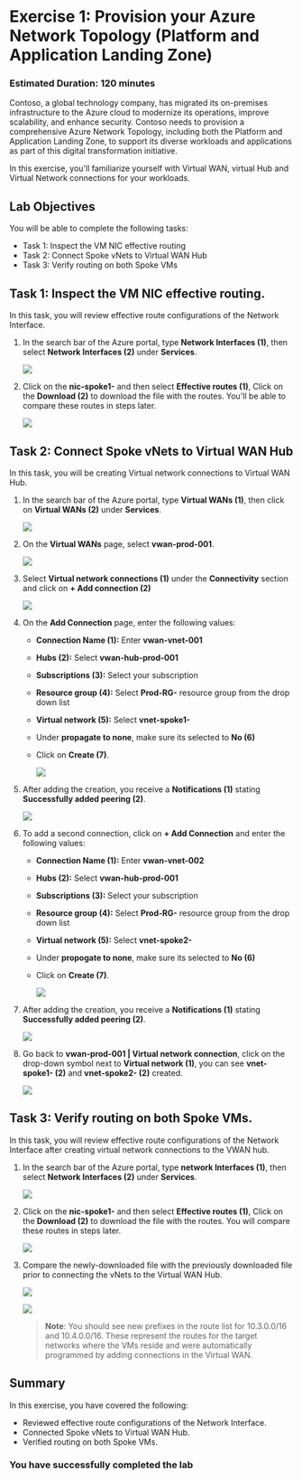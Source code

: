 # Exercise 1: Provision your Azure Network Topology (Platform and Application Landing Zone)

### Estimated Duration: 120 minutes

Contoso, a global technology company, has migrated its on-premises infrastructure to the Azure cloud to modernize its operations, improve scalability, and enhance security. Contoso needs to provision a comprehensive Azure Network Topology, including both the Platform and Application Landing Zone, to support its diverse workloads and applications as part of this digital transformation initiative.

In this exercise, you'll familiarize yourself with Virtual WAN, virtual Hub and Virtual Network connections for your workloads.

## Lab Objectives

You will be able to complete the following tasks:

- Task 1: Inspect the VM NIC effective routing
- Task 2: Connect Spoke vNets to Virtual WAN Hub
- Task 3: Verify routing on both Spoke VMs
  
## Task 1: Inspect the VM NIC effective routing. 

In this task, you will review effective route configurations of the Network Interface.

1. In the search bar of the Azure portal, type **Network Interfaces (1)**, then select **Network Interfaces (2)** under **Services**.

     ![](./Media/102-ex2-1.png)
     
1. Click on the **nic-spoke1-<inject key="DeploymentID" enableCopy="false"/>** and then select **Effective routes (1)**, Click on the **Download (2)** to download the file with the routes. You'll be able to compare these routes in steps later.

    ![](./Media/102-ex2-2.png)
 
## Task 2: Connect Spoke vNets to Virtual WAN Hub

In this task, you will be creating Virtual network connections to Virtual WAN Hub.

1. In the search bar of the Azure portal, type **Virtual WANs (1)**, then click on **Virtual WANs (2)** under **Services**.

      ![](./Media/102-ex2-3.png) 

11. On the **Virtual WANs** page, select **vwan-prod-001**.

      ![](./Media/102-ex2-4.png)

13. Select **Virtual network connections (1)** under the **Connectivity** section and click on **+ Add connection (2)**

      ![](./Media/102-ex2-5.png)

14. On the **Add Connection** page, enter the following values:

    - **Connection Name (1):** Enter **vwan-vnet-001**

    - **Hubs (2):** Select **vwan-hub-prod-001**

    - **Subscriptions (3):** Select your subscription
    
    - **Resource group (4):** Select **Prod-RG-<inject key="DeploymentID" enableCopy="false"/>** resource group from the drop down list

    - **Virtual network (5):** Select **vnet-spoke1-<inject key="DeploymentID" enableCopy="false"/>**
    - Under **propagate to none**, make sure its selected to **No (6)**
    - Click on **Create (7)**.

        ![](./Media/102-ex2-6.png)

15. After adding the creation, you receive a **Notifications (1)** stating **Successfully added peering (2)**.

    ![](./Media/102-ex2-7.png)

16. To add a second connection, click on **+ Add Connection** and enter the following values:

     - **Connection Name (1):** Enter **vwan-vnet-002**

     - **Hubs (2):** Select **vwan-hub-prod-001**

     - **Subscriptions (3):** Select your subscription
    
     - **Resource group (4):** Select **Prod-RG-<inject key="DeploymentID" enableCopy="false"/>** resource group from the drop down list

     - **Virtual network (5):** Select **vnet-spoke2-<inject key="DeploymentID" enableCopy="false"/>**
       
     - Under **propogate to none**, make sure its selected to **No (6)**
       
     - Click on **Create (7)**.
    
          ![](./Media/102-ex2-8.png)

1. After adding the creation, you receive a **Notifications (1)** stating **Successfully added peering (2)**.

     ![](./Media/102-ex2-9.png)

1. Go back to **vwan-prod-001 | Virtual network connection**, click on the drop-down symbol next to **Virtual network (1)**, you can see **vnet-spoke1-<inject key="DeploymentID" enableCopy="false"/> (2)** and **vnet-spoke2-<inject key="DeploymentID" enableCopy="false"/> (2)** created.

    ![](./Media/102-ex2-10.png)

## Task 3: Verify routing on both Spoke VMs.

In this task, you will review effective route configurations of the Network Interface after creating virtual network connections to the VWAN hub.

1. In the search bar of the Azure portal, type **network Interfaces (1)**, then select **Network Interfaces (2)** under **Services**.

     ![](./Media/102-ex2-1.png)
     
1. Click on the **nic-spoke1-<inject key="DeploymentID" enableCopy="false"/>** and then select **Effective routes (1)**, Click on the **Download (2)** to download the file with the routes. You will compare these routes in steps later.

     ![](./Media/102-ex2-2.png)

1. Compare the newly-downloaded file with the previously downloaded file prior to connecting the vNets to the Virtual WAN Hub. 

     ![](./Media/102-ex2-12.png)
     
     ![](./Media/102-ex2-11.png)

   >**Note**: You should see new prefixes in the route list for 10.3.0.0/16 and 10.4.0.0/16. These represent the routes for the target networks where the VMs reside and were automatically programmed by adding connections in the Virtual WAN.

## Summary

In this exercise, you have covered the following:

- Reviewed effective route configurations of the Network Interface.
- Connected Spoke vNets to Virtual WAN Hub.
- Verified routing on both Spoke VMs.

### You have successfully completed the lab
